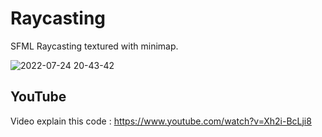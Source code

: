 # Raycasting
SFML Raycasting textured with minimap.

![2022-07-24 20-43-42](https://user-images.githubusercontent.com/109032171/180662906-aab728a4-03d4-4f27-9bb3-e15c8204d3d4.gif)

## YouTube
  
Video explain this code : https://www.youtube.com/watch?v=Xh2i-BcLji8
